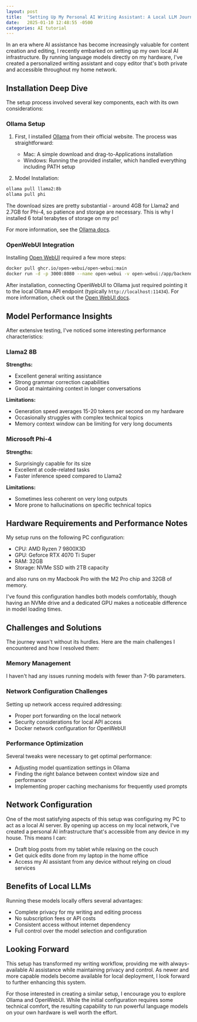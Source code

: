 ```yaml
---
layout: post
title:  "Setting Up My Personal AI Writing Assistant: A Local LLM Journey"
date:   2025-01-10 12:48:55 -0500
categories: AI tutorial
---
```

In an era where AI assistance has become increasingly valuable for content creation and editing, I recently embarked on setting up my own local AI infrastructure. By running language models directly on my hardware, I've created a personalized writing assistant and copy editor that's both private and accessible throughout my home network.

## Installation Deep Dive

The setup process involved several key components, each with its own considerations:

### Ollama Setup

1. First, I installed <a href="https://ollama.ai/" target="_blank" rel="noopener noreferrer">Ollama</a> from their official website. The process was straightforward:
   * Mac: A simple download and drag-to-Applications installation
   * Windows: Running the provided installer, which handled everything including PATH setup

2. Model Installation:

```bash
ollama pull llama2:8b
ollama pull phi
```

The download sizes are pretty substantial - around 4GB for Llama2 and 2.7GB for Phi-4, so patience and storage are necessary. This is why I installed 6 total terabytes of storage on my pc!

For more information, see the <a href="https://github.com/ollama/ollama/tree/main/docs" target="_blank" rel="noopener noreferrer">Ollama docs</a>.

### OpenWebUI Integration

Installing <a href="https://openwebui.com/" target="_blank" rel="noopener noreferrer">Open WebUI</a> required a few more steps:

```bash
docker pull ghcr.io/open-webui/open-webui:main
docker run -d -p 3000:8080 --name open-webui -v open-webui:/app/backend/data ghcr.io/open-webui/open-webui:main
```

After installation, connecting OpenWebUI to Ollama just required pointing it to the local Ollama API endpoint (typically `http://localhost:11434`). For more information, check out the <a href="https://docs.openwebui.com/" target="_blank" rel="noopener noreferrer">Open WebUI docs</a>.

## Model Performance Insights

After extensive testing, I've noticed some interesting performance characteristics:

### Llama2 8B

**Strengths:**

* Excellent general writing assistance
* Strong grammar correction capabilities
* Good at maintaining context in longer conversations

**Limitations:**

* Generation speed averages 15-20 tokens per second on my hardware
* Occasionally struggles with complex technical topics
* Memory context window can be limiting for very long documents

### Microsoft Phi-4

**Strengths:**

* Surprisingly capable for its size
* Excellent at code-related tasks
* Faster inference speed compared to Llama2

**Limitations:**

* Sometimes less coherent on very long outputs
* More prone to hallucinations on specific technical topics

## Hardware Requirements and Performance Notes

My setup runs on the following PC configuration:

* CPU: AMD Ryzen 7 9800X3D
* GPU: Geforce RTX 4070 Ti Super
* RAM: 32GB
* Storage: NVMe SSD with 2TB capacity

and also runs on my Macbook Pro with the M2 Pro chip and 32GB of memory.

I've found this configuration handles both models comfortably, though having an NVMe drive and a dedicated GPU makes a noticeable difference in model loading times.

## Challenges and Solutions

The journey wasn't without its hurdles. Here are the main challenges I encountered and how I resolved them:

### Memory Management

I haven't had any issues running models with fewer than 7-9b parameters. 

### Network Configuration Challenges

Setting up network access required addressing:

* Proper port forwarding on the local network
* Security considerations for local API access
* Docker network configuration for OpenWebUI

### Performance Optimization

Several tweaks were necessary to get optimal performance:

* Adjusting model quantization settings in Ollama
* Finding the right balance between context window size and performance
* Implementing proper caching mechanisms for frequently used prompts

## Network Configuration

One of the most satisfying aspects of this setup was configuring my PC to act as a local AI server. By opening up access on my local network, I've created a personal AI infrastructure that's accessible from any device in my house. This means I can:

* Draft blog posts from my tablet while relaxing on the couch
* Get quick edits done from my laptop in the home office
* Access my AI assistant from any device without relying on cloud services

## Benefits of Local LLMs

Running these models locally offers several advantages:

* Complete privacy for my writing and editing process
* No subscription fees or API costs
* Consistent access without internet dependency
* Full control over the model selection and configuration

## Looking Forward

This setup has transformed my writing workflow, providing me with always-available AI assistance while maintaining privacy and control. As newer and more capable models become available for local deployment, I look forward to further enhancing this system.

For those interested in creating a similar setup, I encourage you to explore Ollama and OpenWebUI. While the initial configuration requires some technical comfort, the resulting capability to run powerful language models on your own hardware is well worth the effort.
